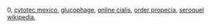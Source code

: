 0,  <a href="http://digitaltechdisplays.com/html/products/illumia.htm">cytotec mexico</a>, <a href="http://fairfaxhousinglocators.com/locatordirectory">glucophage</a>, <a href="http://gailcarsonwebb.com/faq.htm">online cialis</a>, <a href="http://fairfaxhousinglocators.com/group">order propecia</a>, <a href="http://digitaltechdisplays.com/html/utilities/copyright.htm">seroquel wikipedia</a>, 
